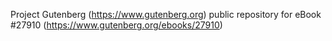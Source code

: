Project Gutenberg (https://www.gutenberg.org) public repository for eBook #27910 (https://www.gutenberg.org/ebooks/27910)
